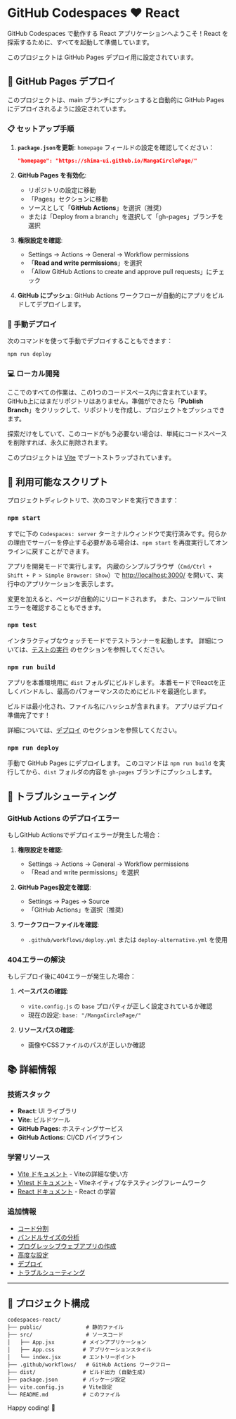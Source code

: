 # GitHub Codespaces ♥️ React

GitHub Codespaces で動作する React アプリケーションへようこそ！React を探索するために、すべてを起動して準備しています。

このプロジェクトは GitHub Pages デプロイ用に設定されています。

## 🚀 GitHub Pages デプロイ

このプロジェクトは、main ブランチにプッシュすると自動的に GitHub Pages にデプロイされるように設定されています。

### 📋 セットアップ手順

1. **`package.json`を更新**: `homepage` フィールドの設定を確認してください：
   ```json
   "homepage": "https://shima-ui.github.io/MangaCirclePage/"
   ```

2. **GitHub Pages を有効化**: 
   - リポジトリの設定に移動
   - 「Pages」セクションに移動
   - ソースとして「**GitHub Actions**」を選択（推奨）
   - または「Deploy from a branch」を選択して「gh-pages」ブランチを選択

3. **権限設定を確認**:
   - Settings → Actions → General → Workflow permissions
   - 「**Read and write permissions**」を選択
   - 「Allow GitHub Actions to create and approve pull requests」にチェック

4. **GitHub にプッシュ**: GitHub Actions ワークフローが自動的にアプリをビルドしてデプロイします。

### 🔧 手動デプロイ

次のコマンドを使って手動でデプロイすることもできます：
```bash
npm run deploy
```

### 💻 ローカル開発

ここでのすべての作業は、この1つのコードスペース内に含まれています。GitHub上にはまだリポジトリはありません。準備ができたら「**Publish Branch**」をクリックして、リポジトリを作成し、プロジェクトをプッシュできます。

探索だけをしていて、このコードがもう必要ない場合は、単純にコードスペースを削除すれば、永久に削除されます。

このプロジェクトは [Vite](https://vitejs.dev/) でブートストラップされています。

## 📜 利用可能なスクリプト

プロジェクトディレクトリで、次のコマンドを実行できます：

### `npm start`

すでに下の `Codespaces: server` ターミナルウィンドウで実行済みです。何らかの理由でサーバーを停止する必要がある場合は、`npm start` を再度実行してオンラインに戻すことができます。

アプリを開発モードで実行します。
内蔵のシンプルブラウザ（`Cmd/Ctrl + Shift + P > Simple Browser: Show`）で [http://localhost:3000/](http://localhost:3000/) を開いて、実行中のアプリケーションを表示します。

変更を加えると、ページが自動的にリロードされます。
また、コンソールでlintエラーを確認することもできます。

### `npm test`

インタラクティブなウォッチモードでテストランナーを起動します。
詳細については、[テストの実行](https://facebook.github.io/create-react-app/docs/running-tests) のセクションを参照してください。

### `npm run build`

アプリを本番環境用に `dist` フォルダにビルドします。
本番モードでReactを正しくバンドルし、最高のパフォーマンスのためにビルドを最適化します。

ビルドは最小化され、ファイル名にハッシュが含まれます。
アプリはデプロイ準備完了です！

詳細については、[デプロイ](https://facebook.github.io/create-react-app/docs/deployment) のセクションを参照してください。

### `npm run deploy`

手動で GitHub Pages にデプロイします。
このコマンドは `npm run build` を実行してから、`dist` フォルダの内容を `gh-pages` ブランチにプッシュします。

## 🔧 トラブルシューティング

### GitHub Actions のデプロイエラー

もしGitHub Actionsでデプロイエラーが発生した場合：

1. **権限設定を確認**:
   - Settings → Actions → General → Workflow permissions
   - 「Read and write permissions」を選択

2. **GitHub Pages設定を確認**:
   - Settings → Pages → Source
   - 「GitHub Actions」を選択（推奨）

3. **ワークフローファイルを確認**:
   - `.github/workflows/deploy.yml` または `deploy-alternative.yml` を使用

### 404エラーの解決

もしデプロイ後に404エラーが発生した場合：

1. **ベースパスの確認**:
   - `vite.config.js` の `base` プロパティが正しく設定されているか確認
   - 現在の設定: `base: "/MangaCirclePage/"`

2. **リソースパスの確認**:
   - 画像やCSSファイルのパスが正しいか確認

## 📚 詳細情報

### 技術スタック

- **React**: UI ライブラリ
- **Vite**: ビルドツール
- **GitHub Pages**: ホスティングサービス
- **GitHub Actions**: CI/CD パイプライン

### 学習リソース

- [Vite ドキュメント](https://vitejs.dev/guide/) - Viteの詳細な使い方
- [Vitest ドキュメント](https://vitest.dev/guide/) - Viteネイティブなテスティングフレームワーク
- [React ドキュメント](https://reactjs.org/) - React の学習

### 追加情報

- [コード分割](https://sambitsahoo.com/blog/vite-code-splitting-that-works.html)
- [バンドルサイズの分析](https://github.com/btd/rollup-plugin-visualizer#rollup-plugin-visualizer)
- [プログレッシブウェブアプリの作成](https://dev.to/hamdankhan364/simplifying-progressive-web-app-pwa-development-with-vite-a-beginners-guide-38cf)
- [高度な設定](https://vitejs.dev/guide/build.html#advanced-base-options)
- [デプロイ](https://vitejs.dev/guide/build.html)
- [トラブルシューティング](https://vitejs.dev/guide/troubleshooting.html)

---

## 🎯 プロジェクト構成

```
codespaces-react/
├── public/              # 静的ファイル
├── src/                 # ソースコード
│   ├── App.jsx         # メインアプリケーション
│   ├── App.css         # アプリケーションスタイル
│   └── index.jsx       # エントリーポイント
├── .github/workflows/   # GitHub Actions ワークフロー
├── dist/               # ビルド出力 (自動生成)
├── package.json        # パッケージ設定
├── vite.config.js      # Vite設定
└── README.md           # このファイル
```

Happy coding! 🎉